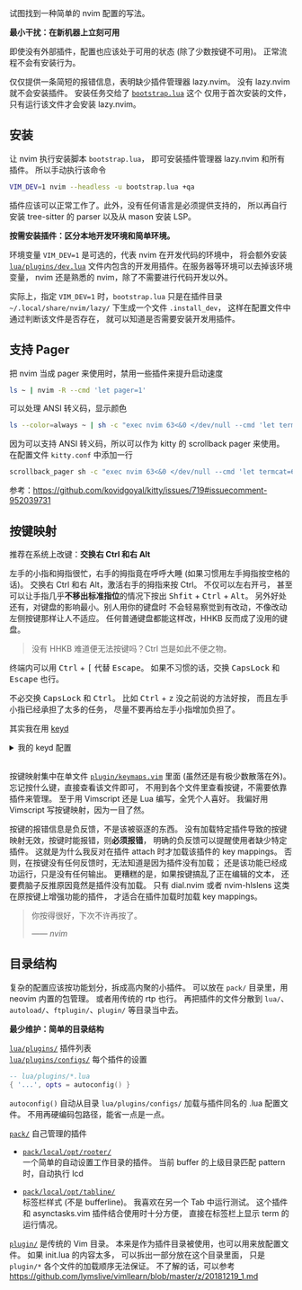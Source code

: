 试图找到一种简单的 nvim 配置的写法。

**最小干扰：在新机器上立刻可用**

即使没有外部插件，配置也应该处于可用的状态 (除了少数按键不可用)。
正常流程不会有安装行为。

仅仅提供一条简短的报错信息，表明缺少插件管理器 lazy.nvim。
没有 lazy.nvim 就不会安装插件。
安装任务交给了 [`bootstrap.lua`](bootstrap.lua) 这个
仅用于首次安装的文件，只有运行该文件才会安装 lazy.nvim。

## 安装

让 nvim 执行安装脚本 `bootstrap.lua`，
即可安装插件管理器 lazy.nvim 和所有插件。
所以手动执行该命令

```bash
VIM_DEV=1 nvim --headless -u bootstrap.lua +qa
```

插件应该可以正常工作了。此外，没有任何语言是必须提供支持的，
所以再自行安装 tree-sitter 的 parser 以及从 mason 安装 LSP。

**按需安装插件：区分本地开发环境和简单环境。**

环境变量 `VIM_DEV=1` 是可选的，代表 nvim 在开发代码的环境中，
将会额外安装 [`lua/plugins/dev.lua`](lua/plugins/dev.lua)
文件内包含的开发用插件。在服务器等环境可以去掉该环境变量，
nvim 还是熟悉的 nvim，除了不需要进行代码开发以外。

实际上，指定 `VIM_DEV=1` 时，`bootstrap.lua` 只是在插件目录
`~/.local/share/nvim/lazy/` 下生成一个文件 `.install_dev`，
这样在配置文件中通过判断该文件是否存在，
就可以知道是否需要安装开发用插件。

## 支持 Pager

把 nvim 当成 pager 来使用时，禁用一些插件来提升启动速度

```bash
ls ~ | nvim -R --cmd 'let pager=1'
```

可以处理 ANSI 转义码，显示颜色

```bash
ls --color=always ~ | sh -c "exec nvim 63<&0 </dev/null --cmd 'let termcat=63'"
```

因为可以支持 ANSI 转义码，所以可以作为 kitty 的 scrollback pager 来使用。
在配置文件 `kitty.conf` 中添加一行

```bash
scrollback_pager sh -c "exec nvim 63<&0 </dev/null --cmd 'let termcat=63'"
```

参考：<https://github.com/kovidgoyal/kitty/issues/719#issuecomment-952039731>

## 按键映射

推荐在系统上改键：**交换右 Ctrl 和右 Alt**

左手的小指和拇指很忙，右手的拇指竟在呼呼大睡
(如果习惯用左手拇指按空格的话)。
交换右 Ctrl 和右 Alt，激活右手的拇指来按 Ctrl。
不仅可以左右开弓，
甚至可以让手指几乎**不移出标准指位**的情况下按出
<kbd>Shfit</kbd> + <kbd>Ctrl</kbd> + <kbd>Alt</kbd>。
另外好处还有，对键盘的影响最小。别人用你的键盘时
不会轻易察觉到有改动，不像改动左侧按键那样让人不适应。
任何普通键盘都能这样改，HHKB 反而成了没用的键盘。

> 没有 HHKB 难道便无法按键吗？Ctrl 岂是如此不便之物。

终端内可以用 <kbd>Ctrl</kbd> + <kbd>[</kbd> 代替 <kbd>Escape</kbd>。
如果不习惯的话，交换 <kbd>CapsLock</kbd> 和
<kbd>Escape</kbd> 也行。

不必交换 <kbd>CapsLock</kbd> 和 <kbd>Ctrl</kbd>。
比如 <kbd>Ctrl</kbd> + <kbd>z</kbd> 没之前说的方法好按，
而且左手小指已经承担了太多的任务，
尽量不要再给左手小指增加负担了。

其实我在用 [keyd](https://github.com/rvaiya/keyd)
<details>
  <summary>我的 keyd 配置</summary>

  ```ini
  [ids]
  *

  [main]
  # 右 Alt 按住不放是 Ctrl，按一次松开是 Escape
  rightalt = overload(control, esc)
  rightcontrol = rightalt
  ```
</details>
<br>

按键映射集中在单文件
[`plugin/keymaps.vim`](plugin/keymaps.vim)
里面 (虽然还是有极少数散落在外)。
忘记按什么键，直接查看该文件即可，
不用到各个文件里查看按键，不需要依靠插件来管理。
至于用 Vimscript 还是 Lua 编写，全凭个人喜好。
我偏好用 Vimscript 写按键映射，因为一目了然。

按键的报错信息是负反馈，不是该被驱逐的东西。
没有加载特定插件导致的按键映射无效，按键时能报错，则**必须报错**，
明确的负反馈可以提醒使用者缺少特定插件。
这就是为什么我反对在插件 attach 时才加载该插件的 key mappings。
否则，在按键没有任何反馈时，无法知道是因为插件没有加载；
还是该功能已经成功运行，只是没有任何输出。
更糟糕的是，如果按键搞乱了正在编辑的文本，
还要费脑子反推原因竟然是插件没有加载。
只有 dial.nvim 或者 nvim-hlslens 这类在原按键上增强功能的插件，
才适合在插件加载时加载 key mappings。

> 你按得很好，下次不许再按了。
>
> —— <cite>nvim</cite>

## 目录结构

复杂的配置应该按功能划分，拆成高内聚的小插件。
可以放在 `pack/` 目录里，用 neovim 内置的包管理。
或者用传统的 rtp 也行。
再把插件的文件分散到 `lua/`、`autoload/`、`ftplugin/`、`plugin/`
等目录当中去。

**最少维护：简单的目录结构**

[`lua/plugins/`](lua/plugins/) 插件列表  
[`lua/plugins/configs/`](lua/plugins/configs/) 每个插件的设置  

```lua
-- lua/plugins/*.lua
{ '...', opts = autoconfig() }
```
`autoconfig()` 自动从目录 `lua/plugins/configs/`
加载与插件同名的 .lua 配置文件。
不用再硬编码包路径，能省一点是一点。

[`pack/`](pack/) 自己管理的插件  
- [`pack/local/opt/rooter/`](pack/local/opt/rooter/)  
一个简单的自动设置工作目录的插件。
当前 buffer 的上级目录匹配 pattern 时，自动执行 lcd

- [`pack/local/opt/tabline/`](pack/local/opt/tabline/)  
标签栏样式 (不是 bufferline)。
我喜欢在另一个 Tab 中运行测试。
这个插件和 asynctasks.vim 插件结合使用时十分方便，
直接在标签栏上显示 term 的运行情况。

[`plugin/`](plugin/) 是传统的 Vim 目录。
本来是作为插件目录被使用，也可以用来放配置文件。
如果 init.lua 的内容太多，
可以拆出一部分放在这个目录里面，
只是 `plugin/*` 各个文件的加载顺序无法保证。
不了解的话，可以参考
<https://github.com/lymslive/vimllearn/blob/master/z/20181219_1.md>
